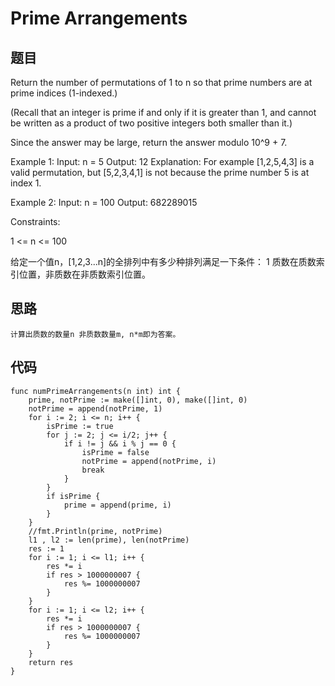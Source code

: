 # Prime Arrangements


## 题目
Return the number of permutations of 1 to n so that prime numbers are at prime indices (1-indexed.)

(Recall that an integer is prime if and only if it is greater than 1, and cannot be written as a product of two positive integers both smaller than it.)

Since the answer may be large, return the answer modulo 10^9 + 7.

 

Example 1:
Input: n = 5
Output: 12
Explanation: For example [1,2,5,4,3] is a valid permutation, but [5,2,3,4,1] is not because the prime number 5 is at index 1.

Example 2:
Input: n = 100
Output: 682289015
 

Constraints:

1 <= n <= 100 

给定一个值n，[1,2,3...n]的全排列中有多少种排列满足一下条件：
1 质数在质数索引位置，非质数在非质数索引位置。

## 思路

```
计算出质数的数量n 非质数数量m, n*m即为答案。

```

## 代码


```golang
func numPrimeArrangements(n int) int {
    prime, notPrime := make([]int, 0), make([]int, 0)
    notPrime = append(notPrime, 1)
    for i := 2; i <= n; i++ {
        isPrime := true
        for j := 2; j <= i/2; j++ {
            if i != j && i % j == 0 {
                isPrime = false
                notPrime = append(notPrime, i)
                break
            }
        }
        if isPrime {
            prime = append(prime, i)
        }
    }
    //fmt.Println(prime, notPrime)
    l1 , l2 := len(prime), len(notPrime)
    res := 1
    for i := 1; i <= l1; i++ {
        res *= i
        if res > 1000000007 {
            res %= 1000000007
        }
    }
    for i := 1; i <= l2; i++ {
        res *= i
        if res > 1000000007 {
            res %= 1000000007
        }
    }
    return res
}
```

